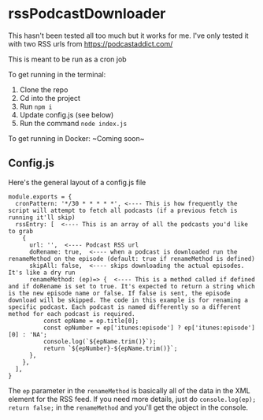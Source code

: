 # rssPodcastDownloader
This hasn't been tested all too much but it works for me. I've only tested it with two RSS urls from https://podcastaddict.com/

This is meant to be run as a cron job

To get running in the terminal: 
1. Clone the repo
2. Cd into the project
3. Run `npm i`
4. Update config.js (see below)
4. Run the command `node index.js`

To get running in Docker:
~Coming soon~

## Config.js
Here's the general layout of a config.js file
```
module.exports = {
  cronPattern: '*/30 * * * * *', <---- This is how frequently the script will attempt to fetch all podcasts (if a previous fetch is running it'll skip)
  rssEntry: [  <---- This is an array of all the podcasts you'd like to grab
    {
      url: '',  <---- Podcast RSS url
      doRename: true,  <---- when a podcast is downloaded run the renameMethod on the episode (default: true if renameMethod is defined)
      skipAll: false,  <---- skips downloading the actual episodes. It's like a dry run
      renameMethod: (ep)=> {  <---- This is a method called if defined and if doRename is set to true. It's expected to return a string which is the new episode name or false. If false is sent, the episode download will be skipped. The code in this example is for renaming a specific podcast. Each podcast is named differently so a different method for each podcast is required.
          const epName = ep.title[0];
          const epNumber = ep['itunes:episode'] ? ep['itunes:episode'][0] : 'NA';
          console.log(`${epName.trim()}`);
          return `${epNumber}-${epName.trim()}`;
      },
    },
  ],  
}

```

The `ep` parameter in the `renameMethod` is basically all of the data in the XML <item> element for the RSS feed. If you need more details, just do `console.log(ep); return false;` in the `renameMethod` and you'll get the object in the console.
